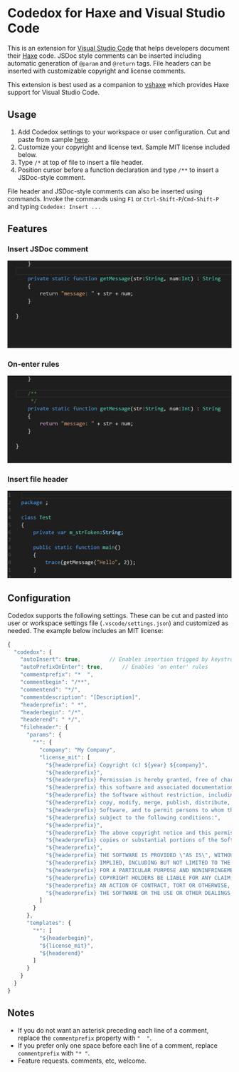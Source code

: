 # Codedox for Haxe and Visual Studio Code

This is an extension for [Visual Studio Code](https://code.visualstudio.com) that helps developers document their [Haxe](http://haxe.org/) code. 
JSDoc style comments can be inserted including automatic generation of `@param` and `@return` tags.  File headers can be inserted with customizable
copyright and license comments.

This extension is best used as a companion to [vshaxe](https://marketplace.visualstudio.com/items?itemName=nadako.vshaxe) which provides Haxe 
support for Visual Studio Code.

## Usage

1. Add Codedox settings to your workspace or user configuration. Cut and paste from sample [here](./sample.codedox.json).
2. Customize your copyright and license text. Sample MIT license included below.
3. Type `/*` at top of file to insert a file header.
4. Position cursor before a function declaration and type `/**` to insert a JSDoc-style comment.

File header and JSDoc-style comments can also be inserted using commands. Invoke the commands using `F1` or `Ctrl-Shift-P`/`Cmd-Shift-P` and 
typing `Codedox: Insert ...`

## Features

### Insert JSDoc comment
![Insert JSDoc comment](images/jsdoc-comment.gif)

### On-enter rules
![On-enter rules](images/on-enter-rules.gif)

### Insert file header
![Field completion](images/fileheader.gif)

## Configuration

Codedox supports the following settings. These can be cut and pasted into user or workspace settings file (`.vscode/settings.json`)
and customized as needed. The example below includes an MIT license:

```js
{
  "codedox": {
    "autoInsert": true,   		// Enables insertion trigged by keystrokes
    "autoPrefixOnEnter": true,		// Enables 'on enter' rules
    "commentprefix": "*  ",
    "commentbegin": "/**",
    "commentend": "*/",
    "commentdescription": "[Description]",
    "headerprefix": " *",
    "headerbegin": "/*",
    "headerend": " */",
    "fileheader": {
      "params": {
        "*": {
          "company": "My Company",
          "license_mit": [
            "${headerprefix} Copyright (c) ${year} ${company}",
            "${headerprefix}",
            "${headerprefix} Permission is hereby granted, free of charge, to any person obtaining a copy of",
            "${headerprefix} this software and associated documentation files (the \"Software\"), to deal in",
            "${headerprefix} the Software without restriction, including without limitation the rights to use,",
            "${headerprefix} copy, modify, merge, publish, distribute, sublicense, and/or sell copies of the",
            "${headerprefix} Software, and to permit persons to whom the Software is furnished to do so,",
            "${headerprefix} subject to the following conditions:",
            "${headerprefix}",
            "${headerprefix} The above copyright notice and this permission notice shall be included in all",
            "${headerprefix} copies or substantial portions of the Software.",
            "${headerprefix}",
            "${headerprefix} THE SOFTWARE IS PROVIDED \"AS IS\", WITHOUT WARRANTY OF ANY KIND, EXPRESS OR",
            "${headerprefix} IMPLIED, INCLUDING BUT NOT LIMITED TO THE WARRANTIES OF MERCHANTABILITY, FITNESS",
            "${headerprefix} FOR A PARTICULAR PURPOSE AND NONINFRINGEMENT. IN NO EVENT SHALL THE AUTHORS OR",
            "${headerprefix} COPYRIGHT HOLDERS BE LIABLE FOR ANY CLAIM, DAMAGES OR OTHER LIABILITY, WHETHER IN",
            "${headerprefix} AN ACTION OF CONTRACT, TORT OR OTHERWISE, ARISING FROM, OUT OF OR IN CONNECTION WITH",
            "${headerprefix} THE SOFTWARE OR THE USE OR OTHER DEALINGS IN THE SOFTWARE."
          ]
        }
      },
      "templates": {
        "*": [
          "${headerbegin}",
          "${license_mit}",
          "${headerend}"
        ]
      }
    }
  }
}
```

## Notes 
* If you do not want an asterisk preceding each line of a comment, replace the `commentprefix` property with `"  "`. 
* If you prefer only one space before each line of a comment, replace `commentprefix` with `"* "`. 
* Feature requests. comments, etc, welcome.

